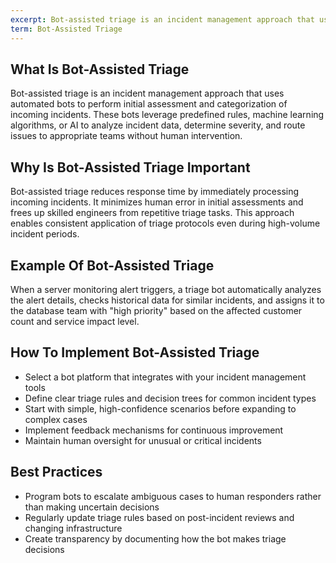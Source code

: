```yaml
---
excerpt: Bot-assisted triage is an incident management approach that uses automated bots to perform initial assessment and categorization of incoming incidents.
term: Bot-Assisted Triage
---
```

## What Is Bot-Assisted Triage

Bot-assisted triage is an incident management approach that uses automated bots to perform initial assessment and categorization of incoming incidents. These bots leverage predefined rules, machine learning algorithms, or AI to analyze incident data, determine severity, and route issues to appropriate teams without human intervention.

## Why Is Bot-Assisted Triage Important

Bot-assisted triage reduces response time by immediately processing incoming incidents. It minimizes human error in initial assessments and frees up skilled engineers from repetitive triage tasks. This approach enables consistent application of triage protocols even during high-volume incident periods.

## Example Of Bot-Assisted Triage

When a server monitoring alert triggers, a triage bot automatically analyzes the alert details, checks historical data for similar incidents, and assigns it to the database team with "high priority" based on the affected customer count and service impact level.

## How To Implement Bot-Assisted Triage

- Select a bot platform that integrates with your incident management tools
- Define clear triage rules and decision trees for common incident types
- Start with simple, high-confidence scenarios before expanding to complex cases
- Implement feedback mechanisms for continuous improvement
- Maintain human oversight for unusual or critical incidents

## Best Practices

- Program bots to escalate ambiguous cases to human responders rather than making uncertain decisions
- Regularly update triage rules based on post-incident reviews and changing infrastructure
- Create transparency by documenting how the bot makes triage decisions